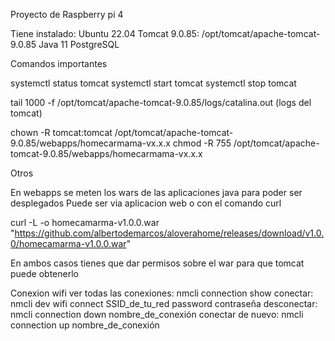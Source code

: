Proyecto de Raspberry pi 4

Tiene instalado:
  Ubuntu 22.04
  Tomcat 9.0.85: /opt/tomcat/apache-tomcat-9.0.85
  Java 11
  PostgreSQL

Comandos importantes

systemctl status tomcat
systemctl start tomcat
systemctl stop tomcat

tail 1000 -f /opt/tomcat/apache-tomcat-9.0.85/logs/catalina.out (logs del tomcat)

chown -R tomcat:tomcat /opt/tomcat/apache-tomcat-9.0.85/webapps/homecarmama-vx.x.x
chmod -R 755 /opt/tomcat/apache-tomcat-9.0.85/webapps/homecarmama-vx.x.x


Otros

En webapps se meten los wars de las aplicaciones java para poder ser desplegados
Puede ser via aplicacion web o con el comando curl

curl -L -o homecamarma-v1.0.0.war "https://github.com/albertodemarcos/aloverahome/releases/download/v1.0.0/homecamarma-v1.0.0.war"

En ambos casos tienes que dar permisos sobre el war para que tomcat puede obtenerlo

Conexion wifi
  ver todas las conexiones: nmcli connection show
  conectar: nmcli dev wifi connect SSID_de_tu_red password contraseña
  desconectar: nmcli connection down nombre_de_conexión
  conectar de nuevo: nmcli connection up nombre_de_conexión










